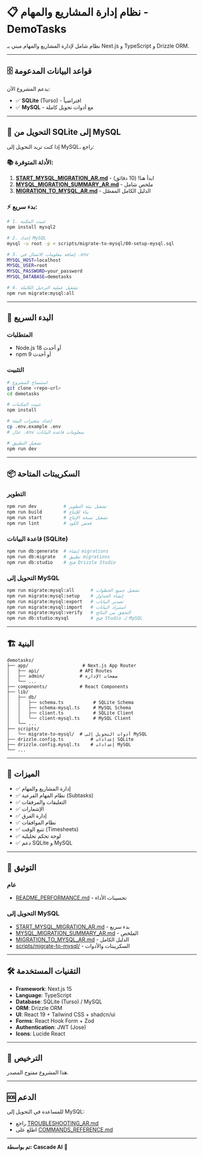 # 📋 نظام إدارة المشاريع والمهام - DemoTasks

نظام شامل لإدارة المشاريع والمهام مبني بـ Next.js و TypeScript و Drizzle ORM.

---

## 🗄️ قواعد البيانات المدعومة

يدعم المشروع الآن:
- ✅ **SQLite** (Turso) - افتراضياً
- ✅ **MySQL** - مع أدوات تحويل كاملة

---

## 🔄 التحويل من SQLite إلى MySQL

إذا كنت تريد التحويل إلى MySQL، راجع:

### 📚 الأدلة المتوفرة:
1. **[START_MYSQL_MIGRATION_AR.md](./START_MYSQL_MIGRATION_AR.md)** - ابدأ هنا! (10 دقائق)
2. **[MYSQL_MIGRATION_SUMMARY_AR.md](./MYSQL_MIGRATION_SUMMARY_AR.md)** - ملخص شامل
3. **[MIGRATION_TO_MYSQL_AR.md](./MIGRATION_TO_MYSQL_AR.md)** - الدليل الكامل المفصّل

### ⚡ بدء سريع:
```bash
# 1. تثبيت المكتبة
npm install mysql2

# 2. إعداد MySQL
mysql -u root -p < scripts/migrate-to-mysql/00-setup-mysql.sql

# 3. إضافة معلومات الاتصال في .env
MYSQL_HOST=localhost
MYSQL_USER=root
MYSQL_PASSWORD=your_password
MYSQL_DATABASE=demotasks

# 4. تشغيل عملية الترحيل الكاملة
npm run migrate:mysql:all
```

---

## 🚀 البدء السريع

### المتطلبات
- Node.js 18 أو أحدث
- npm 9 أو أحدث

### التثبيت
```bash
# استنساخ المشروع
git clone <repo-url>
cd demotasks

# تثبيت المكتبات
npm install

# إعداد متغيرات البيئة
cp .env.example .env
# عدّل .env بمعلومات قاعدة البيانات

# تشغيل التطبيق
npm run dev
```

---

## 📦 السكريبتات المتاحة

### التطوير
```bash
npm run dev          # تشغيل بيئة التطوير
npm run build        # بناء للإنتاج
npm run start        # تشغيل نسخة الإنتاج
npm run lint         # فحص الكود
```

### قاعدة البيانات (SQLite)
```bash
npm run db:generate  # إنشاء migrations
npm run db:migrate   # تطبيق migrations
npm run db:studio    # فتح Drizzle Studio
```

### التحويل إلى MySQL
```bash
npm run migrate:mysql:all      # تشغيل جميع الخطوات
npm run migrate:mysql:setup    # إنشاء الجداول
npm run migrate:mysql:export   # تصدير البيانات
npm run migrate:mysql:import   # استيراد البيانات
npm run migrate:mysql:verify   # التحقق من النتائج
npm run db:studio:mysql        # فتح Studio لـ MySQL
```

---

## 🏗️ البنية

```
demotasks/
├── app/                    # Next.js App Router
│   ├── api/               # API Routes
│   ├── admin/             # صفحات الإدارة
│   └── ...
├── components/            # React Components
├── lib/
│   ├── db/
│   │   ├── schema.ts           # SQLite Schema
│   │   ├── schema-mysql.ts     # MySQL Schema
│   │   ├── client.ts           # SQLite Client
│   │   └── client-mysql.ts     # MySQL Client
│   └── ...
├── scripts/
│   └── migrate-to-mysql/  # أدوات التحويل إلى MySQL
├── drizzle.config.ts          # إعدادات SQLite
├── drizzle.config.mysql.ts    # إعدادات MySQL
└── ...
```

---

## 🎯 الميزات

- ✅ إدارة المشاريع والمهام
- ✅ نظام المهام الفرعية (Subtasks)
- ✅ التعليقات والمرفقات
- ✅ الإشعارات
- ✅ إدارة الفرق
- ✅ نظام الموافقات
- ✅ تتبع الوقت (Timesheets)
- ✅ لوحة تحكم تحليلية
- ✅ دعم SQLite و MySQL

---

## 📖 التوثيق

### عام
- [README_PERFORMANCE.md](./README_PERFORMANCE.md) - تحسينات الأداء

### التحويل إلى MySQL
- [START_MYSQL_MIGRATION_AR.md](./START_MYSQL_MIGRATION_AR.md) - بدء سريع
- [MYSQL_MIGRATION_SUMMARY_AR.md](./MYSQL_MIGRATION_SUMMARY_AR.md) - الملخص
- [MIGRATION_TO_MYSQL_AR.md](./MIGRATION_TO_MYSQL_AR.md) - الدليل الكامل
- [scripts/migrate-to-mysql/](./scripts/migrate-to-mysql/) - السكريبتات والأدوات

---

## 🛠️ التقنيات المستخدمة

- **Framework**: Next.js 15
- **Language**: TypeScript
- **Database**: SQLite (Turso) / MySQL
- **ORM**: Drizzle ORM
- **UI**: React 19 + Tailwind CSS + shadcn/ui
- **Forms**: React Hook Form + Zod
- **Authentication**: JWT (Jose)
- **Icons**: Lucide React

---

## 📄 الترخيص

هذا المشروع مفتوح المصدر.

---

## 🆘 الدعم

للمساعدة في التحويل إلى MySQL:
- راجع [TROUBLESHOOTING_AR.md](./scripts/migrate-to-mysql/TROUBLESHOOTING_AR.md)
- اطلع على [COMMANDS_REFERENCE.md](./scripts/migrate-to-mysql/COMMANDS_REFERENCE.md)

---

**تم بواسطة: Cascade AI** 🤖
